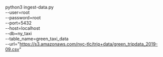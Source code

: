 python3 ingest-data.py \
    --user=root \
    --password=root \
    --port=5432 \
    --host=localhost \
    --db=ny_taxi \
    --table_name=green_taxi_data \
    --url="https://s3.amazonaws.com/nyc-tlc/trip+data/green_tripdata_2019-09.csv"
    